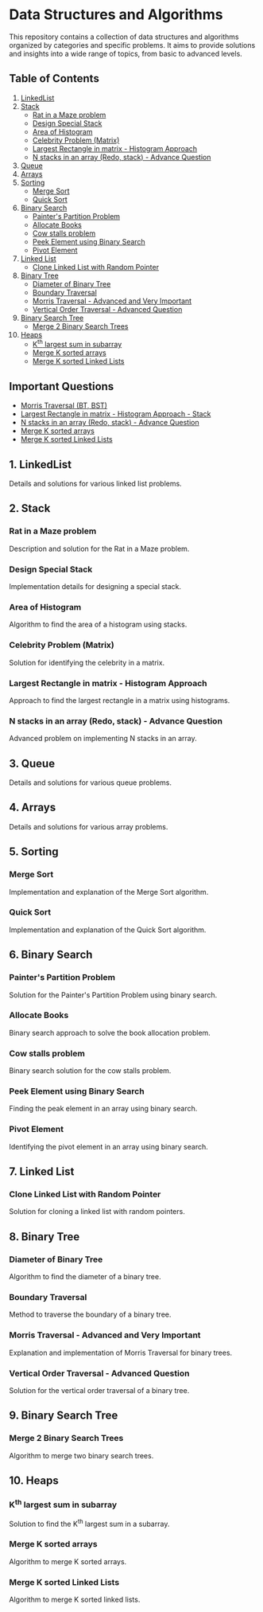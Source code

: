 # Data Structures and Algorithms

This repository contains a collection of data structures and algorithms organized by categories and specific problems. It aims to provide solutions and insights into a wide range of topics, from basic to advanced levels.

## Table of Contents

1. [LinkedList](#1-linkedlist)
2. [Stack](#2-stack)
   - [Rat in a Maze problem](#rat-in-a-maze-problem)
   - [Design Special Stack](#design-special-stack)
   - [Area of Histogram](#area-of-histogram)
   - [Celebrity Problem (Matrix)](#celebrity-problem-matrix)
   - [Largest Rectangle in matrix - Histogram Approach](#largest-rectangle-in-matrix---histogram-approach)
   - [N stacks in an array (Redo, stack) - Advance Question](#n-stacks-in-an-array-redo-stack---advance-question)
3. [Queue](#3-queue)
4. [Arrays](#4-arrays)
5. [Sorting](#5-sorting)
   - [Merge Sort](#merge-sort)
   - [Quick Sort](#quick-sort)
6. [Binary Search](#6-binary-search)
   - [Painter's Partition Problem](#painters-partition-problem)
   - [Allocate Books](#allocate-books)
   - [Cow stalls problem](#cow-stalls-problem)
   - [Peek Element using Binary Search](#peek-element-using-binary-search)
   - [Pivot Element](#pivot-element)
7. [Linked List](#7-linked-list)
   - [Clone Linked List with Random Pointer](#clone-linked-list-with-random-pointer)
8. [Binary Tree](#8-binary-tree)
   - [Diameter of Binary Tree](#diameter-of-binary-tree)
   - [Boundary Traversal](#boundary-traversal)
   - [Morris Traversal - Advanced and Very Important](#morris-traversal---advanced-and-very-important)
   - [Vertical Order Traversal - Advanced Question](#vertical-order-traversal---advanced-question)
9. [Binary Search Tree](#9-binary-search-tree)
   - [Merge 2 Binary Search Trees](#merge-2-binary-search-trees)
10. [Heaps](#10-heaps)
    - [K<sup>th</sup> largest sum in subarray](#kth-largest-sum-in-subarray)
    - [Merge K sorted arrays](#merge-k-sorted-arrays)
    - [Merge K sorted Linked Lists](#merge-k-sorted-linked-lists)

## Important Questions

- [Morris Traversal (BT, BST)](#morris-traversal---advanced-and-very-important)
- [Largest Rectangle in matrix - Histogram Approach - Stack](#largest-rectangle-in-matrix---histogram-approach)
- [N stacks in an array (Redo, stack) - Advance Question](#n-stacks-in-an-array-redo-stack---advance-question)
- [Merge K sorted arrays](#merge-k-sorted-arrays)
- [Merge K sorted Linked Lists](#merge-k-sorted-linked-lists)

## 1. LinkedList

Details and solutions for various linked list problems.

## 2. Stack

### Rat in a Maze problem

Description and solution for the Rat in a Maze problem.

### Design Special Stack

Implementation details for designing a special stack.

### Area of Histogram

Algorithm to find the area of a histogram using stacks.

### Celebrity Problem (Matrix)

Solution for identifying the celebrity in a matrix.

### Largest Rectangle in matrix - Histogram Approach

Approach to find the largest rectangle in a matrix using histograms.

### N stacks in an array (Redo, stack) - Advance Question

Advanced problem on implementing N stacks in an array.

## 3. Queue

Details and solutions for various queue problems.

## 4. Arrays

Details and solutions for various array problems.

## 5. Sorting

### Merge Sort

Implementation and explanation of the Merge Sort algorithm.

### Quick Sort

Implementation and explanation of the Quick Sort algorithm.

## 6. Binary Search

### Painter's Partition Problem

Solution for the Painter's Partition Problem using binary search.

### Allocate Books

Binary search approach to solve the book allocation problem.

### Cow stalls problem

Binary search solution for the cow stalls problem.

### Peek Element using Binary Search

Finding the peak element in an array using binary search.

### Pivot Element

Identifying the pivot element in an array using binary search.

## 7. Linked List

### Clone Linked List with Random Pointer

Solution for cloning a linked list with random pointers.

## 8. Binary Tree

### Diameter of Binary Tree

Algorithm to find the diameter of a binary tree.

### Boundary Traversal

Method to traverse the boundary of a binary tree.

### Morris Traversal - Advanced and Very Important

Explanation and implementation of Morris Traversal for binary trees.

### Vertical Order Traversal - Advanced Question

Solution for the vertical order traversal of a binary tree.

## 9. Binary Search Tree

### Merge 2 Binary Search Trees

Algorithm to merge two binary search trees.

## 10. Heaps

### K<sup>th</sup> largest sum in subarray

Solution to find the K<sup>th</sup> largest sum in a subarray.

### Merge K sorted arrays

Algorithm to merge K sorted arrays.

### Merge K sorted Linked Lists

Algorithm to merge K sorted linked lists.

<!--details>        ----  Create a markdown using this template
  <summary>Click to expand</summary>

  Your hidden content goes here.
</details-->
